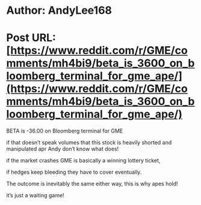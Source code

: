 # Author: AndyLee168
# Post URL: [https://www.reddit.com/r/GME/comments/mh4bi9/beta_is_3600_on_bloomberg_terminal_for_gme_ape/](https://www.reddit.com/r/GME/comments/mh4bi9/beta_is_3600_on_bloomberg_terminal_for_gme_ape/)


BETA is -36.00 on Bloomberg terminal for GME 

if that doesn’t speak volumes that this stock is heavily shorted and manipulated apr Andy don’t know what does!

if the market crashes GME is basically a winning lottery ticket, 

if hedges keep bleeding they have to cover eventually. 

The outcome is inevitably the same either way, this is why apes hold!

it’s just a waiting game!